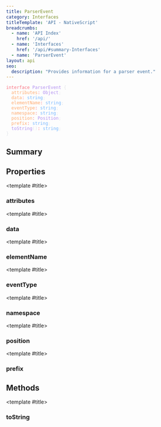 ```yaml
---
title: ParserEvent
category: Interfaces
titleTemplate: 'API - NativeScript'
breadcrumbs:
  - name: 'API Index'
    href: '/api/'
  - name: 'Interfaces'
    href: '/api/#summary-Interfaces'
  - name: 'ParserEvent'
layout: api
seo:
  description: "Provides information for a parser event."
---
```


<!-- This page is auto generated, do not edit manually. -->
<!-- Run "yarn generate:api-docs" to regenerate -->

<script setup lang="ts">
  import { provide } from "vue";
  import API_DATA from "./ParserEvent.data.json";
  
  provide('API_DATA', API_DATA);
</script>

<APIRefHierarchy v-once />

<pre class="not-prose [&_a]:text-blue-400 [&_a]:no-underline"><code><span class="line"><span style="color: #F97583">interface</span><span style="color: #E1E4E8"> </span><span style="color: #B392F0">ParserEvent</span><span style="color: #E1E4E8"> {</span></span>
<span class="line"><span style="color: #E1E4E8">  </span><span style="color: #FFAB70">attributes</span><span style="color: #F97583">:</span><span style="color: #E1E4E8"> </span><span style="color: #B392F0">Object</span><span style="color: #E1E4E8">;</span></span>
<span class="line"><span style="color: #E1E4E8">  </span><span style="color: #FFAB70">data</span><span style="color: #F97583">:</span><span style="color: #E1E4E8"> </span><span style="color: #79B8FF">string</span><span style="color: #E1E4E8">;</span></span>
<span class="line"><span style="color: #E1E4E8">  </span><span style="color: #FFAB70">elementName</span><span style="color: #F97583">:</span><span style="color: #E1E4E8"> </span><span style="color: #79B8FF">string</span><span style="color: #E1E4E8">;</span></span>
<span class="line"><span style="color: #E1E4E8">  </span><span style="color: #FFAB70">eventType</span><span style="color: #F97583">:</span><span style="color: #E1E4E8"> </span><span style="color: #79B8FF">string</span><span style="color: #E1E4E8">;</span></span>
<span class="line"><span style="color: #E1E4E8">  </span><span style="color: #FFAB70">namespace</span><span style="color: #F97583">:</span><span style="color: #E1E4E8"> </span><span style="color: #79B8FF">string</span><span style="color: #E1E4E8">;</span></span>
<span class="line"><span style="color: #E1E4E8">  </span><span style="color: #FFAB70">position</span><span style="color: #F97583">:</span><span style="color: #E1E4E8"> </span><span style="color: #B392F0">Position</span><span style="color: #E1E4E8">;</span></span>
<span class="line"><span style="color: #E1E4E8">  </span><span style="color: #FFAB70">prefix</span><span style="color: #F97583">:</span><span style="color: #E1E4E8"> </span><span style="color: #79B8FF">string</span><span style="color: #E1E4E8">;</span></span>
<span class="line"><span style="color: #E1E4E8">  </span><span style="color: #B392F0">toString</span><span style="color: #E1E4E8">()</span><span style="color: #F97583">:</span><span style="color: #E1E4E8"> </span><span style="color: #79B8FF">string</span><span style="color: #E1E4E8">;</span></span>
<span class="line"><span style="color: #E1E4E8">}</span></span></code></pre>

<APIRefComment commentBase64="eyJibG9ja1RhZ3MiOltdLCJtb2RpZmllclRhZ3MiOnt9LCJzdW1tYXJ5IjpbeyJraW5kIjoidGV4dCIsInRleHQiOiJQcm92aWRlcyBpbmZvcm1hdGlvbiBmb3IgYSBwYXJzZXIgZXZlbnQuIn1dfQ==" v-once />

## <Heading ignore>Summary</Heading>

<APIRefSummary v-once />

## Properties

<div class="isOptional">

<APIRef for="2866" v-once>

<template #title>

### attributes

</template>

</APIRef>

</div>

<div class="isOptional">

<APIRef for="2867" v-once>

<template #title>

### data

</template>

</APIRef>

</div>

<div class="isOptional">

<APIRef for="2865" v-once>

<template #title>

### elementName

</template>

</APIRef>

</div>

<div class="">

<APIRef for="2861" v-once>

<template #title>

### eventType

</template>

</APIRef>

</div>

<div class="isOptional">

<APIRef for="2864" v-once>

<template #title>

### namespace

</template>

</APIRef>

</div>

<div class="">

<APIRef for="2862" v-once>

<template #title>

### position

</template>

</APIRef>

</div>

<div class="isOptional">

<APIRef for="2863" v-once>

<template #title>

### prefix

</template>

</APIRef>

</div>

## Methods

<div class="">

<APIRef for="2868" v-once>

<template #title>

### toString

</template>

</APIRef>

</div>
